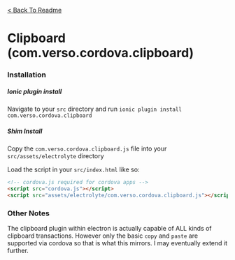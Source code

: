 [< Back To Readme](../../readme.md)

# Clipboard (com.verso.cordova.clipboard)

### Installation

##### Ionic plugin install

Navigate to your `src` directory and run `ionic plugin install com.verso.cordova.clipboard`

##### Shim Install

Copy the `com.verso.cordova.clipboard.js` file into your `src/assets/electrolyte` directory

Load the script in your `src/index.html` like so: 

```html
<!-- cordova.js required for cordova apps -->
<script src="cordova.js"></script>
<script src="assets/electrolyte/com.verso.cordova.clipboard.js"></script>
```

### Other Notes

The clipboard plugin within electron is actually capable of ALL kinds of clipboard transactions. However only the basic `copy` and `paste` are supported via cordova so that is what this mirrors. I may eventually extend it further.